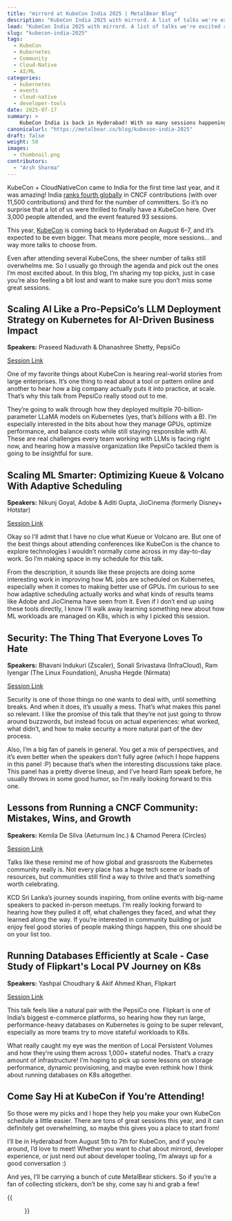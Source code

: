 ```yaml
---
title: "mirrord at KubeCon India 2025 | MetalBear Blog"
description: "KubeCon India 2025 with mirrord. A list of talks we're excited about, from AI at PepsiCo to CNCF community stories and security panels."
lead: "KubeCon India 2025 with mirrord. A list of talks we're excited about, from AI at PepsiCo to CNCF community stories and security panels."
slug: "kubecon-india-2025"
tags:
  - KubeCon
  - Kubernetes
  - Community
  - Cloud-Native
  - AI/ML
categories:
  - kubernetes
  - events
  - cloud-native
  - developer-tools
date: 2025-07-17
summary: >
    KubeCon India is back in Hyderabad! With so many sessions happening, it’s easy to feel overwhelmed. In this blog, I share five talks I’m personally looking forward to—and why they stood out to me.
canonicalurl: "https://metalbear.co/blog/kubecon-india-2025"
draft: false
weight: 50
images:
  - thumbnail.png
contributors:
  - "Arsh Sharma"
---
```


KubeCon + CloudNativeCon came to India for the first time last year, and it was amazing! India [ranks fourth globally](https://www.cncf.io/wp-content/uploads/2025/04/CNCF-Annual-Report-2024_v2.pdf) in CNCF contributions (with over 11,500 contributions) and third for the number of committers. So it’s no surprise that a lot of us were thrilled to finally have a KubeCon here. Over 3,000 people attended, and the event featured 93 sessions.

This year, [KubeCon](https://events.linuxfoundation.org/kubecon-cloudnativecon-india/) is coming back to Hyderabad on August 6–7, and it’s expected to be even bigger. That means more people, more sessions… and way more talks to choose from.

Even after attending several KubeCons, the sheer number of talks still overwhelms me. So I usually go through the agenda and pick out the ones I’m most excited about. In this blog, I’m sharing my top picks, just in case you’re also feeling a bit lost and want to make sure you don’t miss some great sessions.

## Scaling AI Like a Pro-PepsiCo’s LLM Deployment Strategy on Kubernetes for AI-Driven Business Impact

**Speakers:** Praseed Naduvath & Dhanashree Shetty, PepsiCo

[Session Link](https://kccncind2025.sched.com/event/23EtG/scaling-ai-like-a-pro-pepsicos-llm-deployment-strategy-on-kubernetes-for-ai-driven-business-impact-praseed-naduvath-dhanashree-shetty-pepsico?iframe=no&w=100%&sidebar=yes&bg=no)

One of my favorite things about KubeCon is hearing real-world stories from large enterprises. It’s one thing to read about a tool or pattern online and another to hear how a big company actually puts it into practice, at scale. That’s why this talk from PepsiCo really stood out to me.

They’re going to walk through how they deployed multiple 70-billion-parameter LLaMA models on Kubernetes (yes, that’s *billions* with a B). I’m especially interested in the bits about how they manage GPUs, optimize performance, and balance costs while still staying responsible with AI. These are real challenges every team working with LLMs is facing right now, and hearing how a massive organization like PepsiCo tackled them is going to be insightful for sure.

## Scaling ML Smarter: Optimizing Kueue & Volcano With Adaptive Scheduling

**Speakers:** Nikunj Goyal, Adobe & Aditi Gupta, JioCinema (formerly Disney+ Hotstar)

[Session Link](https://kccncind2025.sched.com/event/23EtJ/scaling-ml-smarter-optimizing-kueue-volcano-with-adaptive-scheduling-nikunj-goyal-adobe-aditi-gupta-disney-+-hotstar-now-jiohotstar?iframe=no&w=100%&sidebar=yes&bg=no)

Okay so I’ll admit that I have no clue what Kueue or Volcano are. But one of the best things about attending conferences like KubeCon is the chance to explore technologies I wouldn’t normally come across in my day-to-day work. So I’m making space in my schedule for this talk.

From the description, it sounds like these projects are doing some interesting work in improving how ML jobs are scheduled on Kubernetes, especially when it comes to making better use of GPUs. I’m curious to see how adaptive scheduling actually works and what kinds of results teams like Adobe and JioCinema have seen from it. Even if I don’t end up using these tools directly, I know I’ll walk away learning something new about how ML workloads are managed on K8s, which is why I picked this session. 

## Security: The Thing That Everyone Loves To Hate

**Speakers:** Bhavani Indukuri (Zscaler), Sonali Srivastava (InfraCloud), Ram Iyengar (The Linux Foundation), Anusha Hegde (Nirmata)

[Session Link](https://kccncind2025.sched.com/event/23EwD/security-the-thing-that-everyone-loves-to-hate-bhavani-indukuri-zscaler-sonali-srivastava-infracloud-technologies-ram-iyengar-the-linux-foundation-anusha-hegde-nirmata?iframe=no&w=100%&sidebar=yes&bg=no)

Security is one of those things no one wants to deal with, until something breaks. And when it does, it’s usually a mess. That’s what makes this panel so relevant. I like the promise of this talk that they’re not just going to throw around buzzwords, but instead focus on actual experiences: what worked, what didn’t, and how to make security a more natural part of the dev process.

Also, I’m a big fan of panels in general. You get a mix of perspectives, and it’s even better when the speakers don’t fully agree (which I hope happens in this panel :P) because that’s when the interesting discussions take place. This panel has a pretty diverse lineup, and I’ve heard Ram speak before, he usually throws in some good humor, so I’m really looking forward to this one.

## Lessons from Running a CNCF Community: Mistakes, Wins, and Growth

**Speakers:** Kemila De Silva (Aeturnum Inc.) & Chamod Perera (Circles)

[Session Link](https://kccncind2025.sched.com/event/23Etw/lessons-from-running-a-cncf-community-mistakes-wins-and-growth-kemila-de-silva-aeturnum-inc-chamod-perera-circles?iframe=no&w=100%&sidebar=yes&bg=no)

Talks like these remind me of how global and grassroots the Kubernetes community really is. Not every place has a huge tech scene or loads of resources, but communities still find a way to thrive and that’s something worth celebrating.

KCD Sri Lanka’s journey sounds inspiring, from online events with big-name speakers to packed in-person meetups. I’m really looking forward to hearing how they pulled it off, what challenges they faced, and what they learned along the way. If you’re interested in community building or just enjoy feel good stories of people making things happen, this one should be on your list too.

## Running Databases Efficiently at Scale - Case Study of Flipkart's Local PV Journey on K8s

**Speakers:** Yashpal Choudhary & Akif Ahmed Khan, Flipkart

[Session Link](https://kccncind2025.sched.com/event/23EuE/running-databases-efficiently-at-scale-case-study-of-flipkarts-local-pv-journey-on-k8s-yashpal-choudhary-akif-ahmed-khan-flipkart?iframe=no&w=100%&sidebar=yes&bg=no)

This talk feels like a natural pair with the PepsiCo one. Flipkart is one of India’s biggest e-commerce platforms, so hearing how they run large, performance-heavy databases on Kubernetes is going to be super relevant, especially as more teams try to move stateful workloads to K8s.

What really caught my eye was the mention of Local Persistent Volumes and how they’re using them across 1,000+ stateful nodes. That’s a crazy amount of infrastructure! I’m hoping to pick up some lessons on storage performance, dynamic provisioning, and maybe even rethink how I think about running databases on K8s altogether.

## Come Say Hi at KubeCon if You’re Attending!

So those were my picks and I hope they help you make your own KubeCon schedule a little easier. There are tons of great sessions this year, and it can definitely get overwhelming, so maybe this gives you a place to start from!

I’ll be in Hyderabad from August 5th to 7th for KubeCon, and if you’re around, I’d love to meet! Whether you want to chat about mirrord, developer experience, or just nerd out about developer tooling, I’m always up for a good conversation :)

And yes, I’ll be carrying a bunch of cute MetalBear stickers. So if you’re a fan of collecting stickers, don’t be shy, come say hi and grab a few!

{{<figure src="metalbear-sticker.png" title="MetalBear Stickers!" alt="MetalBear Sticker" height="100%" width="100%">}}
